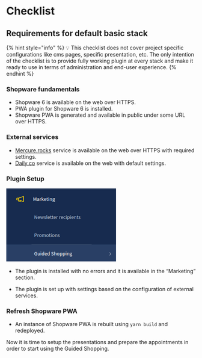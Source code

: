 # Checklist

## Requirements for default basic stack

{% hint style="info" %}
💡 This checklist does not cover project specific configurations like cms pages, specific presentation, etc. The only intention of the checklist is to provide fully working plugin at every stack and make it ready to use in terms of administration and end-user experience.
{% endhint %}

### Shopware fundamentals

* Shopware 6 is available on the web over HTTPS.
* PWA plugin for Shopware 6 is installed.
* Shopware PWA is generated and available in public under some URL over HTTPS.

### External services

* [Mercure.rocks](http://Mercure.rocks) service is available on the web over HTTPS with required settings.
* [Daily.co](http://Daily.co) service is available on the web with default settings.

### Plugin Setup

![ ](../../.gitbook/assets/products-guidedShopping-checklist.png)

* The plugin is installed with no errors and it is available in the “Marketing” section.
  
* The plugin is set up with settings based on the configuration of external services.

### Refresh Shopware PWA

* An instance of Shopware PWA is rebuilt using `yarn build` and redeployed.

Now it is time to setup the presentations and prepare the appointments in order to start using the Guided Shopping.

